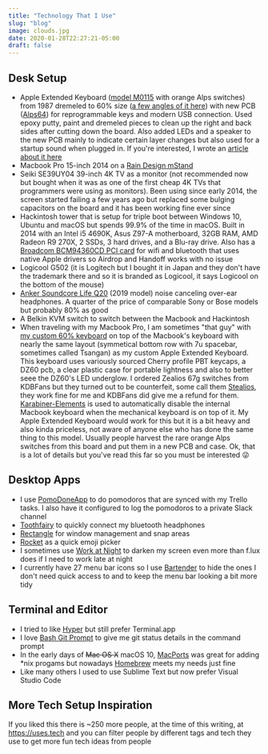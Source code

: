 ```yaml
---
title: "Technology That I Use"
slug: "blog"
image: clouds.jpg
date: 2020-01-28T22:27:21-05:00
draft: false
---
```

## Desk Setup

- Apple Extended Keyboard ([model M0115](https://en.wikipedia.org/wiki/Apple_Extended_Keyboard) with orange Alps switches) from 1987 dremeled to 60% size ([a few angles of it here](https://photos.app.goo.gl/qCA9Wq2UhDi2Q9VE9)) with new PCB ([Alps64](https://geekhack.org/index.php?topic=69740.0)) for reprogrammable keys and modern USB connection. Used epoxy putty, paint and dremeled pieces to clean up the right and back sides after cutting down the board. Also added LEDs and a speaker to the new PCB mainly to indicate certain layer changes but also used for a startup sound when plugged in. If you're interested, I wrote an [article about it here](https://medium.com/@gabriel_wilkes/my-1987-60-apple-dremeled-keyboard-how-and-why-and-sorry-dc7b07834ea6?source=friends_link&sk=2d0faa02af45ce4e89da3466d1bb7a69)
- Macbook Pro 15-inch 2014 on a [Rain Design mStand](https://www.raindesigninc.com/mstand.html)
- Seiki SE39UY04 39-inch 4K TV as a monitor (not recommended now but bought when it was as one of the first cheap 4K TVs that programmers were using as monitors). Been using since early 2014, the screen started failing a few years ago but replaced some bulging capacitors on the board and it has been working fine ever since
- Hackintosh tower that is setup for triple boot between Windows 10, Ubuntu and macOS but spends 99.9% of the time in macOS. Built in 2014 with an Intel i5 4690K, Asus Z97-A motherboard, 32GB RAM, AMD Radeon R9 270X, 2 SSDs, 3 hard drives, and a Blu-ray drive. Also has a [Broadcom BCM94360CD PCI card](https://www.osxwifi.com/product/pc-hackintosh-apple-broadcom-bcm94360cd-802-11-a-b-g-n-ac-with-bluetooth-4-0/) for wifi and bluetooth that uses native Apple drivers so Airdrop and Handoff works with no issue
- Logicool G502 (it is Logitech but I bought it in Japan and they don't have the trademark there and so it is branded as Logicool, it says Logicool on the bottom of the mouse)
- [Anker Soundcore Life Q20](https://www.soundcore.com/products/variant/life-q20/A3025011) (2019 model) noise canceling over-ear headphones. A quarter of the price of comparable Sony or Bose models but probably 80% as good
- A Belkin KVM switch to switch between the Macbook and Hackintosh
- When traveling with my Macbook Pro, I am sometimes "that guy" with [my custom 60% keyboard](https://photos.app.goo.gl/NMQa5kwGyQoAEAQ8A) on top of the Macbook's keyboard with nearly the same layout (symmetical bottom row with 7u spacebar, sometimes called Tsangan) as my custom Apple Extended Keyboard. This keyboard uses variously sourced Cherry profile PBT keycaps, a DZ60 pcb, a clear plastic case for portable lightness and also to better seee the DZ60's LED underglow. I ordered Zealios 67g switches from KDBFans but they turned out to be counterfeit, some call them [Stealios](https://www.reddit.com/r/MechanicalKeyboards/comments/brokf3/news_official_kbdfans_statement_on/), they work fine for me and  KDBFans did give me a refund for them. [Karabiner-Elements](https://pqrs.org/osx/karabiner/) is used to automatically disable the internal Macbook keyboard when the mechanical keyboard is on top of it. My Apple Extended Keyboard would work for this but it is a bit heavy and also kinda priceless, not aware of anyone else who has done the same thing to this model. Usually people harvest the rare orange Alps switches from this board and put them in a new PCB and case. Ok, that is a lot of details but you've read this far so you must be interested 😜

## Desktop Apps

- I use [PomoDoneApp](https://pomodoneapp.com/) to do pomodoros that are synced with my Trello tasks. I also have it configured to log the pomodoros to a private Slack channel
- [Toothfairy](https://c-command.com/toothfairy/) to quickly connect my bluetooth headphones
- [Rectangle](https://rectangleapp.com/) for window management and snap areas
- [Rocket](https://matthewpalmer.net/rocket/) as a quick emoji picker
- I sometimes use [Work at Night](https://apps.apple.com/us/app/work-at-night/id451435654?mt=12) to darken my screen even more than f.lux does if I need to work late at night
- I currently have 27 menu bar icons so I use [Bartender](https://www.macbartender.com/) to hide the ones I don't need quick access to and to keep the menu bar looking a bit more tidy

## Terminal and Editor

- I tried to like [Hyper](https://hyper.is/) but still prefer Terminal.app
- I love [Bash Git Prompt](https://github.com/magicmonty/bash-git-prompt) to give me git status details in the command prompt
- In the early days of ~~Mac OS X~~ macOS 10, [MacPorts](https://www.macports.org/) was great for adding *nix progams but nowadays [Homebrew](https://brew.sh/) meets my needs just fine
- Like many others I used to use Sublime Text but now prefer Visual Studio Code

## More Tech Setup Inspiration

If you liked this there is ~250 more people, at the time of this writing, at https://uses.tech and you can filter people by different tags and tech they use to get more fun tech ideas from people